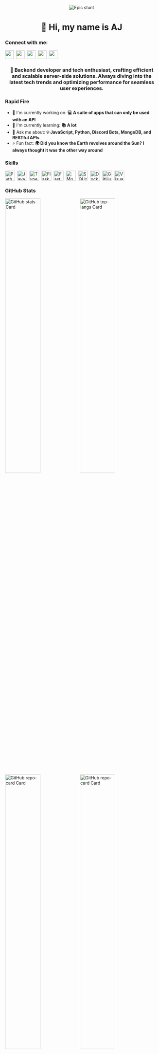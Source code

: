 <p align="center">
  <img src="https://i.giphy.com/media/v1.Y2lkPTc5MGI3NjExbWQ1ZXJ0aWs4NnBtNG1sMTJkbnd0bHpvMGJ6OHNtcWJzZ2k3OW8ydyZlcD12MV9pbnRlcm5hbF9naWZfYnlfaWQmY3Q9Zw/tyyEbtcaIaG8JFMbcT/giphy.gif" alt="Epic stunt"/>
</p>


<div id="toc">
  <ul align="center" style="list-style: none">
    <summary>
      <h1>
        👋 Hi, my name is AJ
      </h1>
    </summary>
  </ul>
</div>

**<h3 align="left">Connect with me:</h3>** 
<p align="left"></a> <a href="aj@ajxd2.dev" target="_blank"><img src="https://img.shields.io/badge/Gmail-D14836?style=for-the-badge&logo=gmail&logoColor=white" height="28" style="margin-right: 4px"></a> <a href="https://github.com/ajxd2" target="_blank"><img src="https://img.shields.io/badge/GitHub-100000?style=for-the-badge&logo=github&logoColor=white" height="28" style="margin-right: 4px"></a> <a href="https://twitter.com/AJXD_2" target="_blank"><img src="https://img.shields.io/badge/Twitter-000000?style=for-the-badge&logo=X&logoColor=white" height="28" style="margin-right: 4px"></a> <a href="https://www.youtube.com/@AJXD2" target="_blank"><img src="https://img.shields.io/badge/YouTube-FF0000?style=for-the-badge&logo=youtube&logoColor=white" height="28" style="margin-right: 4px"></a> <a href="https://www.reddit.com/user/ajxd2dev" target="_blank"><img src="https://img.shields.io/badge/Reddit-FF4500?style=for-the-badge&logo=reddit&logoColor=white" height="28" style="margin-right: 4px"></a></p>

 **<h3 align="center">🚀 Backend developer and tech enthusiast, crafting efficient and scalable server-side solutions. Always diving into the latest tech trends and optimizing performance for seamless user experiences.</h3>**

**<h3 align="left">Rapid Fire</h3>**

- 💼 I'm currently working on: **💻 A suite of apps that can only be used with an API**
- 🌱 I'm currently learning: **📚 A lot**
- 💬 Ask me about: **💡 JavaScript, Python, Discord Bots, MongoDB, and RESTful APIs**
- ⚡ Fun fact: **🌍 Did you know the Earth revolves around the Sun? I always thought it was the other way around**

 **<h3 align="left">Skills</h3>**

<div style="display: flex; flex-wrap: wrap; gap: 4px; justify-content: left;"><img src="https://img.shields.io/badge/Python-306998?logo=python&logoColor=white" height="32" alt="Python" style="margin-right: 4px"> <img src="https://img.shields.io/badge/JavaScript-F7DF1C?logo=javascript&logoColor=white" height="32" alt="JavaScript" style="margin-right: 4px"> <img src="https://img.shields.io/badge/TypeScript-3178C6?logo=typescript&logoColor=white" height="32" alt="TypeScript" style="margin-right: 4px"> <img src="https://img.shields.io/badge/Flask-000000?logo=flask&logoColor=white" height="32" alt="Flask" style="margin-right: 4px"> <img src="https://img.shields.io/badge/FastAPI-009688?logo=fastapi&logoColor=white" height="32" alt="FastAPI" style="margin-right: 4px"> <img src="https://img.shields.io/badge/MongoDB-4EA94B?logo=mongodb&logoColor=white" height="32" alt="MongoDB" style="margin-right: 4px"> <img src="https://img.shields.io/badge/SQLite-003B57?logo=sqlite&logoColor=white" height="32" alt="SQLite" style="margin-right: 4px"> <img src="https://img.shields.io/badge/Docker-2496ED?logo=docker&logoColor=white" height="32" alt="Docker" style="margin-right: 4px"> <img src="https://img.shields.io/badge/GitHub_Actions-2088FF?logo=github-actions&logoColor=white" height="32" alt="GitHub Actions" style="margin-right: 4px"> <img src="https://img.shields.io/badge/Visual_Studio_Code-007ACC?logo=visual-studio-code&logoColor=white" height="32" alt="Visual Studio Code" style="margin-right: 4px"></div>

 **<h3 align="left">GitHub Stats</h3>**

<p align="left">
  <img width="48%" src="https://github-readme-stats.vercel.app/api?username=AJXD2&theme=dark&cache_seconds=1800&border_radius=4&hide_title=false&hide_rank=false&show_icons=true&include_all_commits=true&line_height=25" alt="GitHub stats Card" />
  <img width="48%" src="https://github-readme-stats.vercel.app/api/top-langs?username=AJXD2&theme=dark&cache_seconds=1800&border_radius=4&hide_title=false&layout=compact&langs_count=5&card_width=400&hide_progress=false" alt="GitHub top-langs Card" />
</p>

<p align="left">
  <img width="48%" src="https://github-readme-stats.vercel.app/api/pin/?username=AJXD2&repo=Helldive.py&theme=dark&cache_seconds=1800&border_radius=4&show_owner=false" alt="GitHub repo-card Card" />
  <img width="48%" src="https://github-readme-stats.vercel.app/api/pin/?username=AJXD2&repo=erlc-api&theme=dark&cache_seconds=1800&border_radius=4&show_owner=false" alt="GitHub repo-card Card" />
</p>


